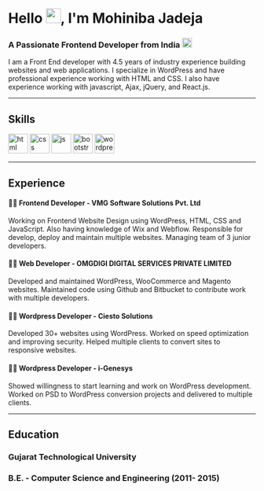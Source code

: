 <h1 align="left">Hello <img src="https://media.giphy.com/media/hvRJCLFzcasrR4ia7z/giphy.gif" width="30px">, I'm Mohiniba Jadeja</h1>
<h3 align="left">A Passionate Frontend Developer from India <img src="https://cdn.jsdelivr.net/gh/hampusborgos/country-flags@main/svg/in.svg" width="20px"></h3>

I am a Front End developer with 4.5 years of industry experience building websites and web applications. I specialize in WordPress and have professional experience working with HTML and CSS. I also have experience working with javascript, Ajax, jQuery, and React.js.

---

## Skills

<p align='left'>
  <img src="https://www.vectorlogo.zone/logos/w3_html5/w3_html5-icon.svg" alt="html" width="40" height="40">
  <img src='https://www.vectorlogo.zone/logos/w3_css/w3_css-icon.svg' alt="css" width="40" height="40">
  <img src='https://upload.wikimedia.org/wikipedia/commons/6/6a/JavaScript-logo.png' height='40' width='auto' alt="js">
   <img src="https://www.vectorlogo.zone/logos/getbootstrap/getbootstrap-icon.svg" alt="bootstrap" width="40" height="40"/>
  <img src="https://www.vectorlogo.zone/logos/wordpress/wordpress-icon.svg" alt="wordpress" width="40" height="40"/>
</p>

---

## Experience

<h4 align="left">👩‍💻 Frontend Developer - VMG Software Solutions Pvt. Ltd</h4>

Working on Frontend Website Design using WordPress, HTML, CSS and JavaScript. Also having knowledge of Wix and Webflow. Responsible for develop, deploy and maintain multiple websites. Managing team of 3 junior developers.

<h4 align="left">👩‍💻 Web Developer - OMGDIGI DIGITAL SERVICES PRIVATE LIMITED</h4>

Developed and maintained WordPress, WooCommerce and Magento websites. Maintained code using Github and Bitbucket to contribute work with multiple developers.

<h4 align="left">👩‍💻 Wordpress Developer - Ciesto Solutions</h4>

Developed 30+ websites using WordPress. Worked on speed optimization and improving security. Helped multiple clients to convert sites to responsive websites.

<h4 align="left">👩‍💻 Wordpress Developer - i-Genesys</h4>

Showed willingness to start learning and work on WordPress development. Worked on PSD to WordPress conversion projects and delivered to multiple clients.

---

## Education

### **Gujarat Technological University**
### B.E. - Computer Science and Engineering (2011- 2015)

